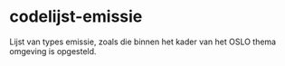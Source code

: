 # codelijst-emissie
Lijst van types emissie, zoals die binnen het kader van het OSLO thema omgeving is opgesteld.
